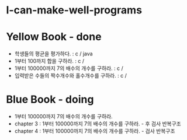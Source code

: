 # I-can-make-well-programs

# Yellow Book - done
 * 학생들의 평균을 평가하다. : c / java
 * 1부터 100까지 합을 구하라. : c / 
 * 1부터 100000까지 7의 배수의 개수를 구하라. : c / 
 * 입력받은 수들의 짝수개수와 홀수개수를 구하라. : c / 
 
# Blue Book - doing
 * 1부터 100000까지 7의 배수의 개수를 구하라.
 * chapter 3 : 1부터 100000까지 7의 배수의 개수를 구하라. - 후 검사 반복구조
 * chapter 4 : 1부터 100000까지 7의 배수의 개수를 구하라. -  검사 반복구조
